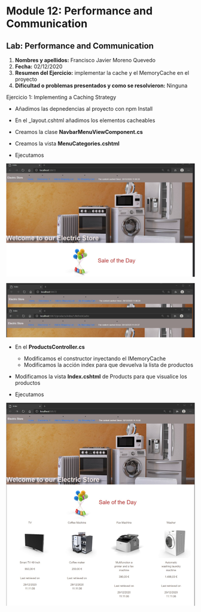 # Module 12: Performance and Communication

## Lab: Performance and Communication

1. **Nombres y apellidos:** Francisco Javier Moreno Quevedo
2. **Fecha:** 02/12/2020
3. **Resumen del Ejercicio:** implementar la cache y el MemoryCache en el proyecto
4. **Dificultad o problemas presentados y como se resolvieron:** Ninguna

Ejercicio 1: Implementing a Caching Strategy

- Añadimos las depnedencias al proyecto con npm Install

- En el _layout.cshtml añadimos los elementos cacheables

- Creamos la clase **NavbarMenuViewComponent.cs**

- Creamos la vista **MenuCategories.cshtml**

- Ejecutamos

  

![](./img/Captura1.jpg)



![](./img/Captura2.jpg)



- En el **ProductsController.cs** 

  - Modificamos el constructor inyectando el IMemoryCache
  - Modificamos la acción index para que devuelva la lista de productos

- Modificamos la vista **Index.cshtml** de Products para que visualice los productos

- Ejecutamos

  

![](./img/Captura3.jpg)
